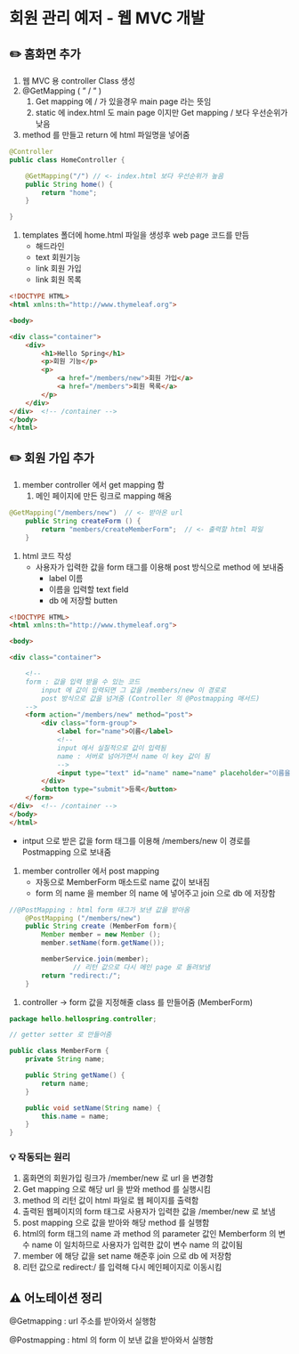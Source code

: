 # 회원 관리 예저 - 웹 MVC 개발

## ✏️ 홈화면 추가

1. 웹 MVC 용 controller Class 생성
2. @GetMapping ( ” / ” )
    1. Get mapping 에 / 가 있을경우 main page 라는 뜻임
    2. static 에 index.html 도 main page 이지만 Get mapping / 보다 우선순위가 낮음
3. method 를 만들고 return 에 html 파일명을 넣어줌

```java
@Controller
public class HomeController {

    @GetMapping("/") // <- index.html 보다 우선순위가 높음
    public String home() {
        return "home";
    }

}
```

1. templates 폴더에 home.html 파일을 생성후 web page 코드를 만듬
    - 해드라인
    - text 회원기능
    - link 회원 가입
    - link 회원 목록

```html
<!DOCTYPE HTML>
<html xmlns:th="http://www.thymeleaf.org">

<body>

<div class="container">
    <div>
        <h1>Hello Spring</h1>
        <p>회원 기능</p>
        <p>
            <a href="/members/new">회원 가입</a>
            <a href="/members">회원 목록</a>
        </p>
    </div>
</div>  <!-- /container -->
</body>
</html>
```

## ✏️ 회원 가입 추가

1. member controller 에서 get mapping 함
    1. 메인 페이지에 만든 링크로 mapping 해옴

```java
@GetMapping("/members/new")  // <- 받아온 url
    public String createForm () {
        return "members/createMemberForm";  // <- 출력할 html 파일
    }
```

1. html 코드 작성
    - 사용자가 입력한 값을 form 태그를 이용해 post 방식으로 method 에 보내줌
        - label  이름
        - 이름을 입력할 text field
        - db 에 저장할 butten

```html
<!DOCTYPE HTML>
<html xmlns:th="http://www.thymeleaf.org">

<body>

<div class="container">

    <!--
    form : 값을 입력 받을 수 있는 코드
        input 에 값이 입력되면 그 값을 /members/new 이 경로로
        post 방식으로 값을 넘겨줌 (Controller 의 @Postmapping 매서드)
    -->
    <form action="/members/new" method="post">
        <div class="form-group">
            <label for="name">이름</label>
            <!--
            input 에서 실질적으로 값이 입력됨
            name : 서버로 넘어가면서 name 이 key 값이 됨
            -->
            <input type="text" id="name" name="name" placeholder="이름을 입력하세요">
        </div>
        <button type="submit">등록</button>
    </form>
</div>  <!-- /container -->
</body>
</html>
```

- intput 으로 받은 값을 form 태그를 이용해 /members/new 이 경로를 Postmapping 으로 보내줌
1. member controller 에서  post mapping
    - 자동으로 MemberForm 매소드로 name 값이 보내짐
    - form 의 name 을 member 의 name 에 넣어주고 join 으로 db 에 저장함

```java
//@PostMapping : html form 태그가 보낸 값을 받아옴
    @PostMapping ("/members/new")
    public String create (MemberFom form){
        Member member = new Member ();
        member.setName(form.getName());

        memberService.join(member);
				// 리턴 값으로 다시 메인 page 로 돌려보냄
        return "redirect:/";
    }
```

1. controller → form 값을 지정해줄 class 를 만들어줌 (MemberForm)

```java
package hello.hellospring.controller;

// getter setter 로 만들어줌

public class MemberForm {
    private String name;

    public String getName() {
        return name;
    }

    public void setName(String name) {
        this.name = name;
    }
}
```

### 💡 작동되는 원리

1. 홈화면의 회원가입 링크가 /member/new 로 url 을 변경함
2. Get mapping 으로 해당 url 을 받와 method 를 실행시킴
3. method 의 리턴 값이 html 파일로 웹 페이지를 출력함
4. 출력된 웹페이지의 form 태그로 사용자가 입력한 값을 /member/new 로 보냄
5. post mapping 으로 값을 받아와 해당 method 를 실행함
6. html의 form 태그의 name 과 method 의 parameter 값인 Memberform 의 변수 name 이 일치하므로 사용자가 입력한 값이 변수 name 의 값이됨
7. member 에 해당 값을 set name 해준후 join 으로 db 에 저장함
8. 리턴 값으로 redirect:/ 를 입력해 다시 메인페이지로 이동시킴

## ⚠️ 어노테이션 정리

@Getmapping : url 주소를 받아와서 실행함

@Postmapping : html 의 form 이 보낸 값을 받아와서 실행함
